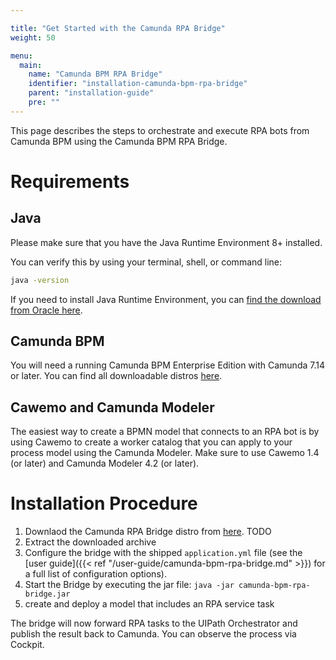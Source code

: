 ```yaml
---

title: "Get Started with the Camunda RPA Bridge"
weight: 50

menu:
  main:
    name: "Camunda BPM RPA Bridge"
    identifier: "installation-camunda-bpm-rpa-bridge"
    parent: "installation-guide"
    pre: ""
---
```


This page describes the steps to orchestrate and execute RPA bots from Camunda BPM using the Camunda BPM RPA Bridge.

# Requirements

## Java
Please make sure that you have the Java Runtime Environment 8+ installed.

You can verify this by using your terminal, shell, or command line:

```sh
java -version
```
If you need to install Java Runtime Environment, you can [find the download from Oracle here](https://www.oracle.com/java/technologies/javase-downloads.html).

## Camunda BPM
You will need a running Camunda BPM Enterprise Edition with Camunda 7.14 or later. You can find all downloadable distros [here](https://downloads.camunda.cloud/enterprise-release/camunda-bpm/).

## Cawemo and Camunda Modeler
The easiest way to create a BPMN model that connects to an RPA bot is by using Cawemo to create a worker catalog that you can apply to your process model using the Camunda Modeler. Make sure to use Cawemo 1.4 (or later) and Camunda Modeler 4.2 (or later).

# Installation Procedure
1. Downlaod the Camunda RPA Bridge distro from [here](). TODO
1. Extract the downloaded archive
1. Configure the bridge with the shipped `application.yml` file (see the [user guide]({{< ref "/user-guide/camunda-bpm-rpa-bridge.md" >}}) for a full list of configuration options).
1. Start the Bridge by executing the jar file: `java -jar camunda-bpm-rpa-bridge.jar`
1. create and deploy a model that includes an RPA service task

The bridge will now forward RPA tasks to the UIPath Orchestrator and publish the result back to Camunda. You can observe the process via Cockpit.